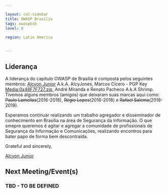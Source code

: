 ```yaml
---

layout: col-sidebar
title: OWASP Brasilia
tags: owaspbsb
level: 0

region: Latin America


---
```


Liderança
---------------------
A liderança do capítulo OWASP de Brasília é composta pelos seguintes membros: [Alcyon Junior](https://www.owasp.org/index.php/User:Alcyon.junior) A.k.A. AlcyJones, Marcos Cícero - PGP Key [Media:0x48F7F727.zip](Media:0x48F7F727.zip "wikilink")​, André Miranda e Renato Pacheco A.k.A Shrimp. Tivemos alguns membros (amigos) que deixaram suas marcas aqui como: <s>Paulo Lamellas</s>(2016-2018), <s>Régio Lopes</s>(2016-2018) e <s>Rafael Salema</s>(2018-2019).

Esperamos continuar realizando um trabalho agregador e disseminador de conhecimento em Brasília na área de Segurança da Informação. O que smepre queremos é agitar e agregar a comunidade de profissionais de Segurança da Informação e Comunicações, realizando encontros para bater papo de forma bem descontraída. 

Grateful and sincerely,
 
[Alcyon Junior](https://www.linkedin.com/in/alcyon/)


Next Meeting/Event(s)
---------------------
### TBD - TO BE DEFINED
